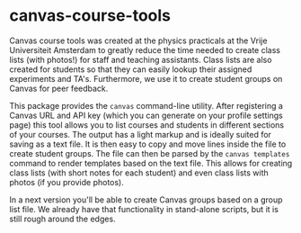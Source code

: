 # canvas-course-tools

Canvas course tools was created at the physics practicals at the Vrije
Universiteit Amsterdam to greatly reduce the time needed to create class lists
(with photos!) for staff and teaching assistants. Class lists are also created
for students so that they can easily lookup their assigned experiments and TA's.
Furthermore, we use it to create student groups on Canvas for peer feedback.

This package provides the `canvas` command-line utility. After registering a
Canvas URL and API key (which you can generate on your profile settings page)
this tool allows you to list courses and students in different sections of your
courses. The output has a light markup and is ideally suited for saving as a
text file. It is then easy to copy and move lines inside the file to create
student groups. The file can then be parsed by the `canvas templates` command to
render templates based on the text file. This allows for creating class lists
(with short notes for each student) and even class lists with photos (if you
provide photos).

In a next version you'll be able to create Canvas groups based on a group list
file. We already have that functionality in stand-alone scripts, but it is still
rough around the edges.
